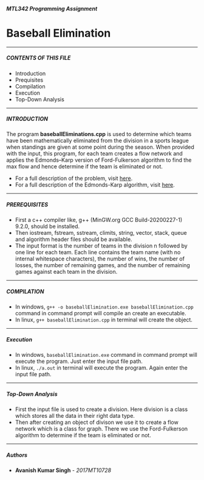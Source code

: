 ###### **MTL342 Programming Assignment**
# **Baseball Elimination**
***

##### **CONTENTS OF THIS FILE**
- Introduction
- Prequisites
- Compilation
- Execution
- Top-Down Analysis
***

##### **INTRODUCTION**
The program **baseballEliminations.cpp** is used to determine which teams have been mathematically eliminated from the division in a sports league when standings are given at some point during the season.
When provided with the input, this program, for each team creates a flow network and applies the Edmonds–Karp version of Ford-Fulkerson algorithm to find the max flow and hence determine if the team is eliminated or not.
*  For a full description of the problem, visit [here](https://www.cs.princeton.edu/courses/archive/spring04/cos226/assignments/baseball.html).
*  For a full description of the Edmonds-Karp algorithm, visit [here](https://en.wikipedia.org/wiki/Edmonds%E2%80%93Karp_algorithm).
***
##### **PREREQUISITES**
- First a c++ compiler like, g++ (MinGW.org GCC Build-20200227-1) 9.2.0, should be installed.
- Then iostream, fstream, sstream, climits, string, vector, stack, queue and algorithm header files should be available.
- The input format is the number of teams in the division n followed by one line for each team. Each line contains the team name (with no internal whitespace characters), the number of wins, the number of losses, the number of remaining games, and the number of remaining games against each team in the division.
***
##### **COMPILATION**
- In windows, `g++ -o baseballElimination.exe baseballElimination.cpp` command in command prompt will compile an create an executable.
- In linux, `g++ baseballElimination.cpp` in terminal will create the object.
***
##### **Execution**
- In windows, `baseballElimination.exe` command in command prompt will execute the program. Just enter the input file path.
- In linux, `./a.out` in terminal will execute the program. Again enter the input file path.
***
##### **Top-Down Analysis**
- First the input file is used to create a division. Here division is a class which stores all the data in their right data type.
- Then after creating an object of divison we use it to create a flow network which is a class for graph. There we use the Ford-Fulkerson algorithm to determine if the team is eliminated or not.
***

##### **Authors**

* **Avanish Kumar Singh** - *2017MT10728*
